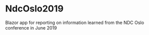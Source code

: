 # NdcOslo2019
Blazor app for reporting on information learned from the NDC Oslo conference in June 2019
